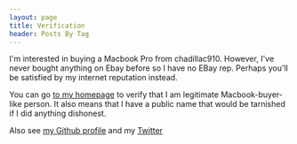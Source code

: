 ```yaml
---
layout: page
title: Verification
header: Posts By Tag
---
```


I'm interested in buying a Macbook Pro from chadillac910.
However, I've never bought anything on Ebay before so I have no EBay rep.
Perhaps you'll be satisfied by my internet reputation instead.

You can go [to my homepage](/) to verify that I am legitimate Macbook-buyer-like person.
It also means that I have a public name that would be tarnished if I did anything dishonest.

Also see [my Github profile](https://github.com/trishume) and my [Twitter](https://twitter.com/trishume)
